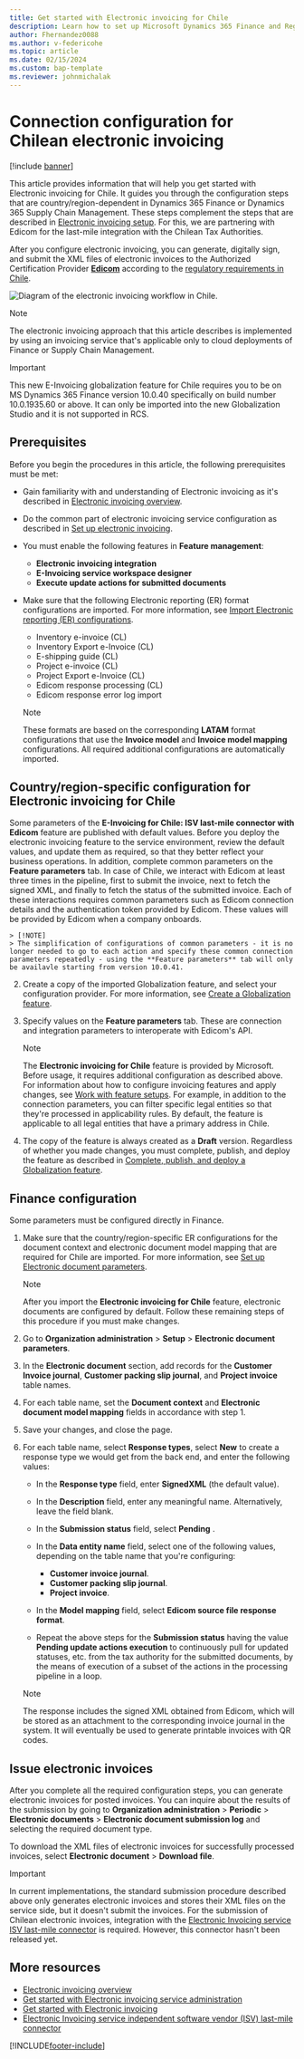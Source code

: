 ```yaml
---
title: Get started with Electronic invoicing for Chile
description: Learn how to set up Microsoft Dynamics 365 Finance and Regulatory Configuration Service (RCS) to use Chilean electronic invoices formats.
author: Fhernandez0088
ms.author: v-federicohe
ms.topic: article
ms.date: 02/15/2024 
ms.custom: bap-template
ms.reviewer: johnmichalak
---
```


# Connection configuration for Chilean electronic invoicing

[!include [banner](../../includes/banner.md)]

This article provides information that will help you get started with Electronic invoicing for Chile. It guides you through the configuration steps that are country/region-dependent in Dynamics 365 Finance or Dynamics 365 Supply Chain Management. These steps complement the steps that are described in [Electronic invoicing setup](../global/e-invoicing-set-up-overview.md).
For this, we are partnering with Edicom for the last-mile integration with the Chilean Tax Authorities.

After you configure electronic invoicing, you can generate, digitally sign, and submit the XML files of electronic invoices to the Authorized Certification Provider [**Edicom**](https://edicomgroup.com/electronic-invoicing/chile) according to the [regulatory requirements in Chile](https://www.sii.cl/servicios_online/1039-1182.html).

![Diagram of the electronic invoicing workflow in Chile.](ltm-chl-e-invoice-workflow.jpg)

> [!NOTE]
> The electronic invoicing approach that this article describes is implemented by using an invoicing service that's applicable only to cloud deployments of Finance or Supply Chain Management.

> [!IMPORTANT]
> This new E-Invoicing globalization feature for Chile requires you to be on MS Dynamics 365 Finance version 10.0.40 specifically on build number 10.0.1935.60 or above. It can only be imported into the new Globalization Studio and it is not supported in RCS.

## <a name="prerequisites"></a>Prerequisites

Before you begin the procedures in this article, the following prerequisites must be met:

- Gain familiarity with and understanding of Electronic invoicing as it's described in [Electronic invoicing overview](../global/e-invoicing-service-overview.md).
- Do the common part of electronic invoicing service configuration as described in [Set up electronic invoicing](../global/gs-e-invoicing-set-up-overview.md).
- You must enable the following features in **Feature management**:
	- **Electronic invoicing integration**
	- **E-Invoicing service workspace designer**
	- **Execute update actions for submitted documents**
- Make sure that the following Electronic reporting (ER) format configurations are imported. For more information, see [Import Electronic reporting (ER) configurations](../../../fin-ops-core/dev-itpro/analytics/electronic-reporting-import-ger-configurations.md).

    - Inventory e-invoice (CL)
	- Inventory Export e-Invoice (CL)
    - E-shipping guide (CL)
    - Project e-invoice (CL)
	- Project Export e-Invoice (CL)
    - Edicom response processing (CL)
	- Edicom response error log import

    > [!NOTE]
    > These formats are based on the corresponding **LATAM** format configurations that use the **Invoice model** and **Invoice model mapping** configurations. All required additional configurations are automatically imported.

## <a name="countryregion"></a>Country/region-specific configuration for Electronic invoicing for Chile

Some parameters of the **E-Invoicing for Chile: ISV last-mile connector with Edicom** feature are published with default values. 
Before you deploy the electronic invoicing feature to the service environment, 
review the default values, and update them as required, so that they better reflect your business operations.
In addition, complete common parameters on the **Feature parameters** tab.
In case of Chile, we interact with Edicom at least three times in the pipeline, first to submit the invoice, next to fetch the signed XML, and finally to fetch the status of the submitted invoice.
Each of these interactions requires common parameters such as Edicom connection details and the authentication token provided by Edicom.
These values will be provided by Edicom when a company onboards.

	> [!NOTE]
    > The simplification of configurations of common parameters - it is no longer needed to go to each action and specify these common connection parameters repeatedly - using the **Feature parameters** tab will only be availavle starting from version 10.0.41.

2. Create a copy of the imported Globalization feature, and select your configuration provider. For more information, see [Create a Globalization feature](../global/e-invoicing-create-new-globalization-feature.md).
3. Specify values on the **Feature parameters** tab. These are connection and integration parameters to interoperate with Edicom's API.
    > [!NOTE]
    > The **Electronic invoicing for Chile** feature is provided by Microsoft. Before usage, it requires additional configuration as described above. For information about how to configure invoicing features and apply changes, see [Work with feature setups](../global/e-invoicing-feature-setup.md). For example, in addition to the connection parameters, you can filter specific legal entities so that they're processed in applicability rules. By default, the feature is applicable to all legal entities that have a primary address in Chile.

3. The copy of the feature is always created as a **Draft** version. Regardless of whether you made changes, you must complete, publish, and deploy the feature as described in [Complete, publish, and deploy a Globalization feature](../global/e-invoicing-complete-publish-deploy-globalization-feature.md).

## <a name="finance"></a>Finance configuration

Some parameters must be configured directly in Finance.

1. Make sure that the country/region-specific ER configurations for the document context and electronic document model mapping that are required for Chile are imported. For more information, see [Set up Electronic document parameters](../global/e-invoicing-set-up-parameters.md#set-up-electronic-document-parameters).

    > [!NOTE]
    > After you import the **Electronic invoicing for Chile** feature, electronic documents are configured by default. Follow these remaining steps of this procedure if you must make changes.

1. Go to **Organization administration** \> **Setup** \> **Electronic document parameters**.
1. In the **Electronic document** section, add records for the **Customer Invoice journal**, **Customer packing slip journal**, and **Project invoice** table names.
1. For each table name, set the **Document context** and **Electronic document model mapping** fields in accordance with step 1.
1. Save your changes, and close the page.
1. For each table name, select **Response types**, select **New** to create a response type we would get from the back end, and enter the following values:

    - In the **Response type** field, enter **SignedXML** (the default value).
    - In the **Description** field, enter any meaningful name. Alternatively, leave the field blank.
    - In the **Submission status** field, select **Pending** .
    - In the **Data entity name** field, select one of the following values, depending on the table name that you're configuring: 

        - **Customer invoice journal**.
        - **Customer packing slip journal**.
        - **Project invoice**.

    - In the **Model mapping** field, select **Edicom source file response format**.
	- Repeat the above steps for the **Submission status** having the value **Pending update actions execution** to continuously pull for updated statuses, etc. from the tax authority for the submitted documents, by the means of execution of a subset of the actions in the processing pipeline in a loop.
	
	> [!NOTE]
    > The response includes the signed XML obtained from Edicom, which will be stored as an attachment to the corresponding invoice journal in the system. It will eventually be used to generate printable invoices with QR codes.

## <a name="issue"></a>Issue electronic invoices

After you complete all the required configuration steps, you can generate electronic invoices for posted invoices. You can inquire about the results of the submission by going to **Organization administration** \> **Periodic** \> **Electronic documents** \> **Electronic document submission log** and selecting the required document type.

To download the XML files of electronic invoices for successfully processed invoices, select **Electronic document** \> **Download file**.

> [!IMPORTANT]
> In current implementations, the standard submission procedure described above only generates electronic invoices and stores their XML files on the service side, but it doesn't submit the invoices. For the submission of Chilean electronic invoices, integration with the [Electronic Invoicing service ISV last-mile connector](../global/e-invoicing-isv-connector.md) is required. However, this connector hasn't been released yet.

## More resources

- [Electronic invoicing overview](../global/e-invoicing-service-overview.md)
- [Get started with Electronic invoicing service administration](../e-invoicing-get-started-service-administration.md)
- [Get started with Electronic invoicing](../e-invoicing-get-started.md)
- [Electronic Invoicing service independent software vendor (ISV) last-mile connector](../global/e-invoicing-isv-connector.md)

[!INCLUDE[footer-include](../../../includes/footer-banner.md)]
